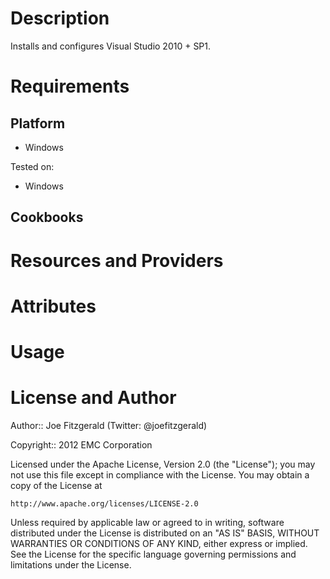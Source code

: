 Description
===========

Installs and configures Visual Studio 2010 + SP1.

Requirements
============

Platform
--------

* Windows

Tested on:

* Windows

Cookbooks
---------

<Any Required Cookbooks Here>

Resources and Providers
=======================

<Any Resources Or Providers Here>

Attributes
==========

<Any Attributes Here>

Usage
=====

<Usage Here>

License and Author
==================

Author:: Joe Fitzgerald (Twitter: @joefitzgerald)

Copyright:: 2012 EMC Corporation

Licensed under the Apache License, Version 2.0 (the "License");
you may not use this file except in compliance with the License.
You may obtain a copy of the License at

    http://www.apache.org/licenses/LICENSE-2.0

Unless required by applicable law or agreed to in writing, software
distributed under the License is distributed on an "AS IS" BASIS,
WITHOUT WARRANTIES OR CONDITIONS OF ANY KIND, either express or implied.
See the License for the specific language governing permissions and
limitations under the License.
